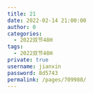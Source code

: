 ```yaml
---
title: 21
date: 2022-02-14 21:00:00
author: 0
categories: 
  - 2022双节48H
tags: 
  - 2022双节48H
private: true
username: jianxin
password: 8d5743
permalink: /pages/709988/
---
```


